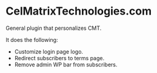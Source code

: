 # CelMatrixTechnologies.com

General plugin that personalizes CMT.

It does the following:

- Customize login page logo.
- Redirect subscribers to terms page.
- Remove admin WP bar from subscribers.

